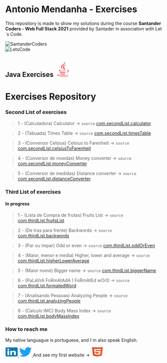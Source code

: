 <div>
    <h1>Antonio Mendanha - Exercises</h1>
    <p>This repository is made to show my solutions during the course <b>Santander Coders - Web Full Stack 2021</b> provided by Santader in association with Let´s Code.</p>
    <img height="100" alt="SantanderCoders" src="https://letscode.com.br/images/Processes/SantanderCoders.svg">
    <br>
    <img height="20" alt="LetsCode" src="https://lc-public-assets.s3.sa-east-1.amazonaws.com/images/Header/letsCodeLogo.svg">    
</div>

<div> 
    <h2>Java Exercises
    <img height="50" alt="Java" src="https://raw.githubusercontent.com/devicons/devicon/master/icons/java/java-plain.svg"><br>
    </h2>
</div>
<div>
<h1>Exercises Repository</h1>
<div>
<h3>Second List of exercises</h3>

> 1 - (Calculadora) Calculator -> ``source`` [com.secondList.calculator](https://github.com/AntonioMendanha/POO-exercices/tree/master/src/com/secondList/calculator)

> 2 - (Tabuada) Times Table -> ``source`` [com.secondList.timesTable](https://github.com/AntonioMendanha/POO-exercices/tree/master/src/com/secondList/timesTable)
 
> 3 - (Conversor Celsius) Celsius to Farenheit -> ``source`` [com.secondList.celsiusToFarenheit](https://github.com/AntonioMendanha/POO-exercices/tree/master/src/com/secondList/celsiusToFarenheit) 
 
> 4 - (Conversor de moedas) Money converter -> ``source`` [com.secondList.moneyConverter](https://github.com/AntonioMendanha/POO-exercices/tree/master/src/com/secondList/moneyConverter)

> 5 - (Conversor de medidas) Distance converter -> ``source`` [com.secondList.distanceConverter](https://github.com/AntonioMendanha/POO-exercices/tree/master/src/com/secondList/distanceConverter) 
</div>
<div>
<h3>Third List of exercises</h3>

#### **In progress**

> 1 - (Lista de Compra de frutas) Fruits List -> ``source`` [com.thirdList.fruitsList](https://github.com/AntonioMendanha/POO-exercices/tree/master/src/com/thirdList/fruitsList)

> 2 - (De tras para frente) Backwords -> ``source`` [com.thirdList.backwords](https://github.com/AntonioMendanha/POO-exercices/tree/master/src/com/thirdList/backwords)

> 3 - (Par ou impar) Odd or even -> ``source`` [com.thirdList.oddOrEven](https://github.com/AntonioMendanha/POO-exercices/tree/master/src/com/thirdList/oddOrEven)

> 4 - (Maior, menor e media) Higher, lower and average -> ``source`` [com.thirdList.higherLowerAverage](https://github.com/AntonioMendanha/POO-exercices/tree/master/src/com/thirdList/higherLowerAverage)

> 5 - (Maior nome) Bigger name -> ``source`` [com.thirdList.biggerName](https://github.com/AntonioMendanha/POO-exercices/tree/master/src/com/thirdList/biggerName)

> 6 - (PaLaVrA FoRmAtAdA ) FoRmAtEd wOrD -> ``source`` [com.thirdList.formatedWord](https://github.com/AntonioMendanha/POO-exercices/tree/master/src/com/thirdList/formatedWord)

> 7 - (Analisando Pessoas) Analyzing People -> ``source`` [com.thirdList.analyzingPeople](https://github.com/AntonioMendanha/POO-exercices/tree/master/src/com/thirdList/analyzingPeople)

> 8 - (Calculo IMC) Body Mass Index -> ``source`` [com.thirdList.bodyMassIndex](https://github.com/AntonioMendanha/POO-exercices/tree/master/src/com/thirdList/bodyMassIndex)

</div>
</div>



<div>
  <h3> How to reach me </h3>
  <p> My native languague is portuguese, and I´m also speak English.</p>
  <a href="https://www.linkedin.com/in/antoniomendanha/" target="blank">
    <img height="30" width="40" alt="Antonio-Linkedin" src="https://raw.githubusercontent.com/devicons/devicon/master/icons/linkedin/linkedin-original.svg">
  </a>
  <a href="https://www.twitter.com/antoniomendanha" target="blank">
    <img height="30" width="40" alt="Antonio-twitter" src="https://raw.githubusercontent.com/devicons/devicon/master/icons/twitter/twitter-original.svg">
  </a>
  <span> And see my first website -></span>  
  <a href="https://antoniomendanha.github.io" target="blank">
  <img height="30" width="40" alt="Antonio-HTML" src="https://raw.githubusercontent.com/devicons/devicon/master/icons/html5/html5-original.svg">
  </a>
</div>
